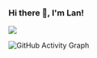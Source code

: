 ### Hi there 👋, I'm Lan!

![](https://visitor-badge.glitch.me/badge?page_id=Laaaaannn)

![GitHub Activity Graph](https://activity-graph.herokuapp.com/graph?username=Laaaaannn&bg_color=000000&color=008080&line=008080&point=ffffff&area=true&hide_border=true)  

